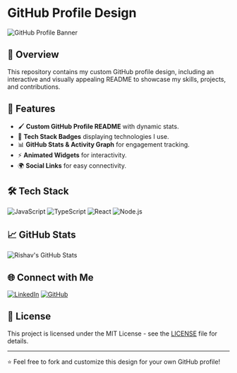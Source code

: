# GitHub Profile Design

![GitHub Profile Banner](https://your-banner-image-url.com)

## 🚀 Overview
This repository contains my custom GitHub profile design, including an interactive and visually appealing README to showcase my skills, projects, and contributions.

## 🎨 Features
- 🖌 **Custom GitHub Profile README** with dynamic stats.
- 🌟 **Tech Stack Badges** displaying technologies I use.
- 📊 **GitHub Stats & Activity Graph** for engagement tracking.
- ⚡ **Animated Widgets** for interactivity.
- 🌍 **Social Links** for easy connectivity.

## 🛠 Tech Stack
![JavaScript](https://img.shields.io/badge/JavaScript-F7DF1E?style=for-the-badge&logo=javascript&logoColor=black)
![TypeScript](https://img.shields.io/badge/TypeScript-3178C6?style=for-the-badge&logo=typescript&logoColor=white)
![React](https://img.shields.io/badge/React-61DAFB?style=for-the-badge&logo=react&logoColor=black)
![Node.js](https://img.shields.io/badge/Node.js-339933?style=for-the-badge&logo=nodedotjs&logoColor=white)

## 📈 GitHub Stats
![Rishav's GitHub Stats](https://github-readme-stats.vercel.app/api?username=rishav161&show_icons=true&theme=radical)

## 🌐 Connect with Me
[![LinkedIn](https://img.shields.io/badge/LinkedIn-0A66C2?style=for-the-badge&logo=linkedin&logoColor=white)](https://www.linkedin.com/in/rishav-jaiswal-55141824a)
[![GitHub](https://img.shields.io/badge/GitHub-181717?style=for-the-badge&logo=github&logoColor=white)](https://github.com/rishav161)

## 📝 License
This project is licensed under the MIT License - see the [LICENSE](LICENSE) file for details.

---

⭐ Feel free to fork and customize this design for your own GitHub profile!
